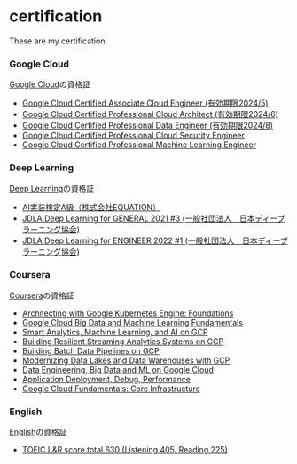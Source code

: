 # certification
These are my certification.

### Google Cloud
[Google Cloud](https://github.com/seiji1997/certification/tree/master/Google%20Cloud)の資格証
- [Google Cloud Certified Associate Cloud Engineer (有効期限2024/5)](https://www.credential.net/69b523ee-b88b-452f-be3d-c3eee294740e)
- [Google Cloud Certified Professional Cloud Architect (有効期限2024/6)](https://www.credential.net/88c3139a-02a4-4fa6-ae53-944bc543ef66?key=bf71052df62f823ee927b58b8566900bef5795cc498311343a038b1b9580914d)
- [Google Cloud Certified Professional Data Engineer (有効期限2024/8)](https://www.credential.net/136da6fb-cf74-4bda-a834-3ec4bc7cd5d0)
- [Google Cloud Certified Professional Cloud Security Engineer](https://google.accredible.com/52675084-7955-49f8-a506-146dc821f329)
- [Google Cloud Certified Professional Machine Learning Engineer](https://google.accredible.com/31c68246-7a34-48c9-93d6-50ac6d454108)

### Deep Learning
[Deep Learning](https://github.com/seiji1997/certification/tree/master/Deep%20Learning)の資格証
- [AI実装検定A級（株式会社EQUATION）](https://github.com/seiji1997/certification/blob/master/Deep%20Learning/AI%E5%AE%9F%E8%A3%85%E6%A4%9C%E5%AE%9AA%E7%B4%9A%E5%90%88%E6%A0%BC%E8%A8%BC.pdf)
- [JDLA Deep Learning for GENERAL 2021 #3
 (一般社団法人　日本ディープラーニング協会)](https://www.openbadge-global.com/ns/portal/openbadge/public/assertions/detail/RnpqUDZwU1EwRm5STC8rd1FUMlV5UT09)
- [JDLA Deep Learning for ENGINEER 2022 #1
 (一般社団法人　日本ディープラーニング協会)](https://www.openbadge-global.com/ns/portal/openbadge/public/assertions/detail/OVd1eFE4OGRNYmc1alkyRXJnNDNvQT09)

### Coursera
[Coursera](https://github.com/seiji1997/certification/tree/master/Coursera)の資格証
- [Architecting with Google Kubernetes Engine: Foundations](https://www.coursera.org/account/accomplishments/verify/L7F7E7GALDXE)
- [Google Cloud Big Data and Machine Learning Fundamentals](https://www.coursera.org/account/accomplishments/verify/HLZYDN3ST9FE)
- [Smart Analytics, Machine Learning, and AI on GCP](https://www.coursera.org/account/accomplishments/verify/23YW9ZGRPCZS)
- [Building Resilient Streaming Analytics Systems on GCP](https://www.coursera.org/account/accomplishments/verify/F8CGP58U7BL9)
- [Building Batch Data Pipelines on GCP](https://www.coursera.org/account/accomplishments/verify/MA8FQ6HNH6LF)
- [Modernizing Data Lakes and Data Warehouses with GCP](https://www.coursera.org/account/accomplishments/verify/RQQ32B9PV5QX)
- [Data Engineering, Big Data and ML on Google Cloud](https://www.coursera.org/account/accomplishments/specialization/PVLF2RH6GG94)
- [Application Deployment, Debug, Performance](https://www.coursera.org/account/accomplishments/verify/ZWY2X8EULHNL)
- [Google Cloud Fundamentals: Core Infrastructure](https://www.coursera.org/account/accomplishments/verify/YQ7GYB23UKC6)

### English
[English](https://github.com/seiji1997/certification/tree/master/English)の資格証
- [TOEIC L&R score total 630 (Listening 405, Reading 225)](https://github.com/seiji1997/certification/blob/master/English/20221023_TOEIC.png)

